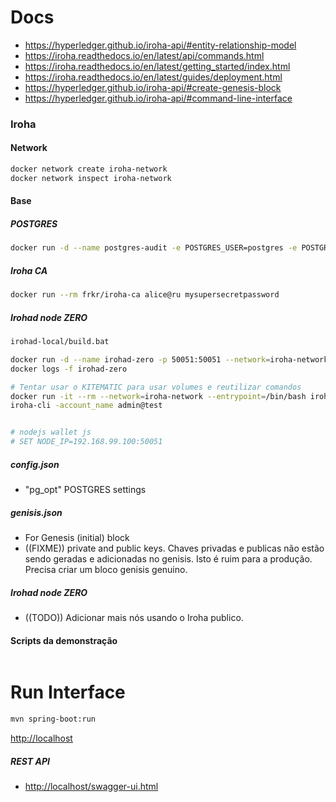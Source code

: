 # Docs
- https://hyperledger.github.io/iroha-api/#entity-relationship-model
- https://iroha.readthedocs.io/en/latest/api/commands.html
- https://iroha.readthedocs.io/en/latest/getting_started/index.html
- https://iroha.readthedocs.io/en/latest/guides/deployment.html
- https://hyperledger.github.io/iroha-api/#create-genesis-block
- https://hyperledger.github.io/iroha-api/#command-line-interface

### Iroha
#### Network
```bash
docker network create iroha-network
docker network inspect iroha-network
```

#### Base
##### POSTGRES
```bash
docker run -d --name postgres-audit -e POSTGRES_USER=postgres -e POSTGRES_PASSWORD=mysecretpassword -p 5432:5432 --network=iroha-network postgres:9.5
```

##### Iroha CA
```bash
docker run --rm frkr/iroha-ca alice@ru mysupersecretpassword
```

##### Irohad node ZERO
```bash
irohad-local/build.bat

docker run -d --name irohad-zero -p 50051:50051 --network=iroha-network irohad:local
docker logs -f irohad-zero

# Tentar usar o KITEMATIC para usar volumes e reutilizar comandos
docker run -it --rm --network=iroha-network --entrypoint=/bin/bash irohad:local
iroha-cli -account_name admin@test


# nodejs wallet js
# SET NODE_IP=192.168.99.100:50051
```

##### config.json
- "pg_opt" POSTGRES settings

##### genisis.json
- For Genesis (initial) block
- ((FIXME)) private and public keys. Chaves privadas e publicas não estão sendo geradas e adicionadas no genisis. Isto é ruim para a produção. Precisa criar um bloco genisis genuino.  

##### Irohad node ZERO
- ((TODO)) Adicionar mais nós usando o Iroha publico.

#### Scripts da demonstração
```bash

```

# Run Interface
```bash
mvn spring-boot:run
```
[http://localhost](http://localhost)

##### REST API
- [http://localhost/swagger-ui.html](http://localhost/swagger-ui.html)

